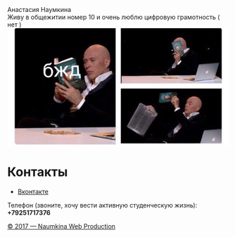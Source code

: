 <!DOCTYPE html> 
<html> 
<head> 
<meta charset="utf-8"> 
<title>Анастасия Наумкина</title> 
<link rel= "stylesheet" href= "style.css"> 
</head> 
<body> 
<div class="name"> 
<div>Анастасия Наумкина</div> 
</div> 
<div class="content"> 
Живу в общежитии номер 10 и очень люблю цифровую грамотность ( нет ) 
<div class= "img_r"> 
<img src="R6ZdVINA-zw.jpg"> 
</div> 
</div> 
<div class="menu"> 
<h1>Контакты</h1> 
<ul> 
<li><p><a href="https://vk.com/supernaum">Вконтакте</a></p></li> 
</ul> 
</ul>   Телефон (звоните, хочу вести активную студенческую жизнь): <b>+79251717376</b>
</div> 
<div class="footer"> 
<p><a href = "https://vk.com/supernaum">&copy; 2017 — Naumkina Web Production</a></p> 
</div> 
</body> 
</html>
